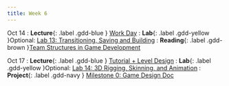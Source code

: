 ```yaml
---
title: Week 6
---
```


Oct 14
: **Lecture**{: .label .gdd-blue } [Work Day]
: **Lab**{: .label .gdd-yellow }Optional: [Lab 13: Transitioning, Saving and Building]
: **Reading**{: .label .gdd-brown }[Team Structures in Game Development]

Oct 17
: **Lecture**{: .label .gdd-blue } [Tutorial + Level Design]
: **Lab**{: .label .gdd-yellow }Optional: [Lab 14: 3D Rigging, Skinning, and Animation]
: **Project**{: .label .gdd-navy } [Milestone 0: Game Design Doc]

[Work Day]: https://docs.google.com/presentation/d/134ed12Z_He_NzoOFaq3FVqIYG_UBFjaeMBw-LTorsAM/edit?usp=sharing
[Tutorial + Level Design]: https://docs.google.com/presentation/d/1OvpjWZmDU6Tijvcjyd8NZFN3yxhcWBm9K5hivGKy-8A/edit?usp=sharing 

[Lab 13: Transitioning, Saving and Building]: ./../pages/labs/lab13/lab13
[Lab 14: 3D Rigging, Skinning, and Animation]: ./../pages/labs/lab14/lab14

[Team Structures in Game Development]: https://www.gamedeveloper.com/business/team-corporate-structure-is-the-standard-way-the-best-way- 
 

[Milestone 0: Game Design Doc]: ../pages/projects/project3/project3
